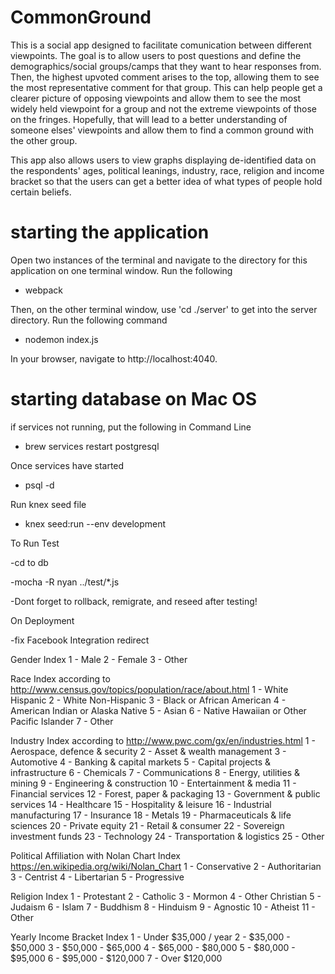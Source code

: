 
# CommonGround

This is a social app designed to facilitate comunication between different viewpoints. The goal is to allow users to post questions and
define the demographics/social groups/camps that they want to hear responses from. Then, the highest upvoted comment arises to the top,
allowing them to see the most representative comment for that group. This can help people get a clearer picture of opposing viewpoints and allow them to see the most widely held viewpoint for a group and not the extreme viewpoints of those on the fringes. Hopefully, that will lead to a better understanding of someone elses' viewpoints and allow them to find a common ground with the other group.

This app also allows users to view graphs displaying de-identified data on the respondents' ages, political leanings, industry, race, religion and income bracket so that the users can get a better idea of what types of people hold certain beliefs.

# starting the application

Open two instances of the terminal and navigate to the directory for this application on one terminal window. Run the following

- webpack

Then, on the other terminal window, use 'cd ./server' to get into the server directory. Run the following command

- nodemon index.js

In your browser, navigate to http://localhost:4040.



# starting database on Mac OS

if services not running, put the following in Command Line

- brew services restart postgresql

Once services have started

- psql -d <db-name>

Run knex seed file

- knex seed:run --env development

To Run Test

-cd to db

-mocha -R nyan ../test/*.js

-Dont forget to rollback, remigrate, and reseed after testing!

On Deployment

-fix Facebook Integration redirect


Gender Index
1 - Male
2 - Female
3 - Other

Race Index according to http://www.census.gov/topics/population/race/about.html
1 - White Hispanic
2 - White Non-Hispanic
3 - Black or African American
4 - American Indian or Alaska Native
5 - Asian
6 - Native Hawaiian or Other Pacific Islander
7 - Other

Industry Index according to http://www.pwc.com/gx/en/industries.html
1 - Aerospace, defence & security
2 - Asset & wealth management
3 - Automotive
4 - Banking & capital markets
5 - Capital projects & infrastructure
6 - Chemicals
7 - Communications
8 - Energy, utilities & mining
9 - Engineering & construction
10 - Entertainment & media
11 - Financial services
12 - Forest, paper & packaging
13 - Government & public services
14 - Healthcare
15 - Hospitality & leisure
16 - Industrial manufacturing
17 - Insurance
18 - Metals
19 - Pharmaceuticals & life sciences
20 - Private equity
21 - Retail & consumer
22 - Sovereign investment funds
23 - Technology
24 - Transportation & logistics
25 - Other

Political Affiliation with Nolan Chart Index https://en.wikipedia.org/wiki/Nolan_Chart
1 - Conservative
2 - Authoritarian
3 - Centrist
4 - Libertarian
5 - Progressive

Religion Index
1 - Protestant
2 - Catholic
3 - Mormon
4 - Other Christian
5 - Judaism
6 - Islam
7 - Buddhism
8 - Hinduism
9 - Agnostic
10 - Atheist
11 - Other

Yearly Income Bracket Index
1 - Under $35,000 / year
2 - $35,000 - $50,000
3 - $50,000 - $65,000
4 - $65,000 - $80,000
5 - $80,000 - $95,000
6 - $95,000 - $120,000
7 - Over $120,000




